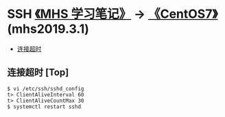 # SSH [《MHS 学习笔记》] -> [《CentOS7》]  (mhs2019.3.1)

- [连接超时]

## <span id="time-out">连接超时</span> [Top]
```
$ vi /etc/ssh/sshd_config
t> ClientAliveInterval 60
t> ClientAliveCountMax 30
$ systemctl restart sshd
```

##
[《MHS 学习笔记》]: https://mhsnet.github.io/note/ "《MHS 学习笔记》"
[《CentOS7》]: https://mhsnet.github.io/note/os/centos7/index.html "《CentOS7》"
[SSH]: https://mhsnet.github.io/note/os/centos7/others/ssh.html "SSH"

[连接超时]: https://mhsnet.github.io/note/os/centos7/others/index.html#time-out "连接超时(Time Out)"